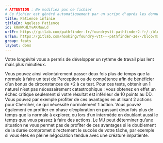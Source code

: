 ```yaml
---
# ATTENTION : Ne modifiez pas ce fichier
# Ce fichier est généré automatiquement par un script d'après les données du module Foundry VTT officiel et de sa traduction
title: Patience infinie
titleEn: Ageless Patience
id: k8nWKHLYvAKMuwLd
urlFr: https://gitlab.com/pathfinder-fr/foundryvtt-pathfinder2-fr/-/blob/master/data/feats/k8nWKHLYvAKMuwLd.htm
urlEn: https://gitlab.com/hooking/foundry-vtt---pathfinder-2e/-/blob/master/packs/data/feats.db/ageless-patience.json
group: feats
layout: dons
---
```

Votre longévité vous a permis de développer un rythme de travail plus lent mais plus minutieux.

Vous pouvez ainsi volontairement passer deux fois plus de temps que la normale à faire un test de Perception ou de compétence afin de bénéficier d’un bonus de circonstances de +2 à ce test. Pour ces tests, obtenir un 1 naturel n’est pas nécessairement catastrophique : vous obtenez en effet un échec critique seulement si votre résultat est inférieur de 10 points au DD. Vous pouvez par exemple profiter de ces avantages en utilisant 2 actions pour Chercher, ce qui nécessite normalement 1 action. Vous pouvez également en profiter en phase d’exploration en passant deux fois plus de temps que la normale à explorer, ou lors d’un intermède en doublant aussi le temps que vous passez à faire des actions. Le MJ peut déterminer qu’une situation ne vous permet pas de profiter de ces avantages si le doublement de la durée compromet directement le succès de votre tâche, par exemple si vous êtes en pleine négociation tendue avec une créature impatiente.


